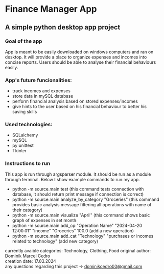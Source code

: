 # Finance Manager App

## A simple python desktop app project
### Goal of the app
App is meant to be easily downloaded on windows computers and ran on desktop. It will provide a place to organize expenses and incomes into concise reports.
Users should be able to analyse their financial behaviours easily.

### App's future funcionalities:
* track incomes and expenses
* store data in mySQL database
* perform financial analysis based on stored expenses/incomes
* give hints to the user based on his financial behaviour to better his saving skills
### Used technologies:
* SQLalchemy
* mySQL
* py unittest
* Tkinter 
### Instructions to run

This app is run through argsparser module. It should be run as a module through terminal. Below I show example commands to run my app.
* python -m source.main test (this command tests connection with database, it should return print message if connection is correct)
* python -m source.main analyze_by_category "Groceries" (this command provides basic analysis message filtering all operations with name of their category)
* python -m source.main visualize "April" (this command shows basic graph of expenses in set month
* python  -m source.main add_op "Operation Name" "2024-04-20 12:00:01" "income" "Groceries" 100.0 (add a new operation)
* python -m source.main add_cat "Technology" "purchases or incomes related to technology" (add new category)
  
currently avaible categories: Technology, Clothing, Food
original author: Dominik Marcel Cedro  
creation date: 17.03.2024  
any questions regarding this project -> dominikcedro00@gmail.com   
